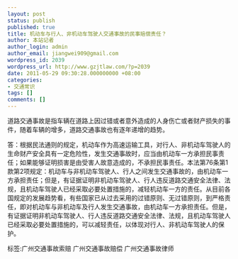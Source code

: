 ```yaml
---
layout: post
status: publish
published: true
title: 机动车与行人、非机动车驾驶人交通事故的民事赔偿责任？
author: 本站记者
author_login: admin
author_email: jiangwei909@gmail.com
wordpress_id: 2039
wordpress_url: http://www.gzjtlaw.com/?p=2039
date: 2011-05-29 09:30:28.000000000 +08:00
categories:
- 交通常识
tags: []
comments: []
---
```

道路交通事故是指车辆在道路上因过错或者意外造成的人身伤亡或者财产损失的事件，随着车辆的增多，道路交通事故也有逐年递增的趋势。答：根据民法通则的规定，机动车作为高速运输工具，对行人、非机动车驾驶人的生命财产安全具有一定危险性，发生交通事故时，应当由机动车一方承担民事责任；如果能够证明损害是由受害人故意造成的，不承担民事责任。本法第76条第1款第2项规定：机动车与非机动车驾驶人、行人之间发生交通事故的，由机动车一方承担责任；但是，有证据证明非机动车驾驶人、行人违反道路交通安全法律、法规，且机动车驾驶人已经采取必要处置措施的，减轻机动车一方的责任。从目前各国规定的发展趋势看，有些国家已从过去采用的过错原则、无过错原则，到严格责任，即对机动车与非机动车及行人发生交通事故，由机动车一方承担责任。但是，有证据证明非机动车驾驶人、行人违反道路交通安全法律、法规，且机动车驾驶人已经采取必要处置措施的，可以减轻责任，以体现对行人、非机动车驾驶人的保护。 标签:广州交通事故索赔 广州交通事故赔偿 广州交通事故律师
